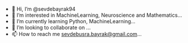 - 👋 Hi, I’m @sevdebayrak94
- 👀 I’m interested in MachineLearning, Neuroscience and Mathematics...
- 🌱 I’m currently learning Python, MachineLearning...
- 💞️ I’m looking to collaborate on ...
- 📫 How to reach me sevdebusra.bayrak@gmail.com...

<!---
sevdebayrak94/sevdebayrak94 is a ✨ special ✨ repository because its `README.md` (this file) appears on your GitHub profile.
You can click the Preview link to take a look at your changes.
--->
